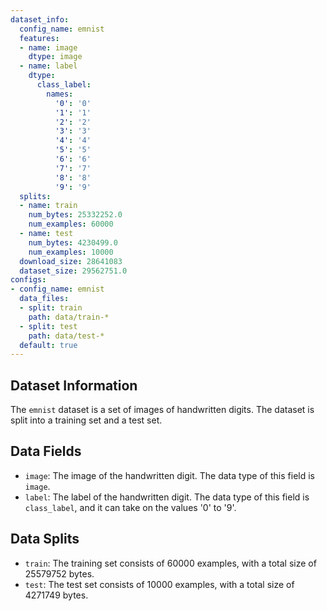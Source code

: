 ```yaml
---
dataset_info:
  config_name: emnist
  features:
  - name: image
    dtype: image
  - name: label
    dtype:
      class_label:
        names:
          '0': '0'
          '1': '1'
          '2': '2'
          '3': '3'
          '4': '4'
          '5': '5'
          '6': '6'
          '7': '7'
          '8': '8'
          '9': '9'
  splits:
  - name: train
    num_bytes: 25332252.0
    num_examples: 60000
  - name: test
    num_bytes: 4230499.0
    num_examples: 10000
  download_size: 28641083
  dataset_size: 29562751.0
configs:
- config_name: emnist
  data_files:
  - split: train
    path: data/train-*
  - split: test
    path: data/test-*
  default: true
---
```


## Dataset Information

The `emnist` dataset is a set of images of handwritten digits. The dataset is split into a training set and a test set.

## Data Fields

- `image`: The image of the handwritten digit. The data type of this field is `image`.
- `label`: The label of the handwritten digit. The data type of this field is `class_label`, and it can take on the values '0' to '9'.

## Data Splits

- `train`: The training set consists of 60000 examples, with a total size of 25579752 bytes.
- `test`: The test set consists of 10000 examples, with a total size of 4271749 bytes.
